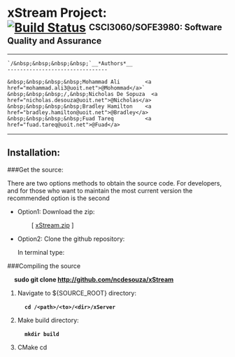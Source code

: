 xStream Project: <br> [![Build Status](https://magnum.travis-ci.com/ncdesouza/xstream.svg?token=WZRVmSR43sduJMwFxmyr)][mid]  <sup><sub>CSCI3060/SOFE3980: Software Quality and Assurance</sub></sup>
===============
---
```
`/&nbsp;&nbsp;&nbsp;&nbsp;`__*Authors*__   
--------------------------------

&nbsp;&nbsp;&nbsp;&nbsp;Mohammad Ali        <a href="mohammad.ali3@uoit.net">@Mohommad</a>`        
&nbsp;&nbsp;&nbsp;/,&nbsp;Nicholas De Sopuza  <a href="nicholas.desouza@uoit.net">@Nicholas</a>    
&nbsp;&nbsp;&nbsp;&nbsp;Bradley Hamilton    <a href="bradley.hamilton@uoit.net">@Bradley</a>    
&nbsp;&nbsp;&nbsp;&nbsp;Fuad Tareq          <a href="fuad.tareq@uoit.net">@Fuad</a>    
```
---

Installation:
-------------
###Get the source:

There are two options methods to obtain the source code. For developers, and for those who want to maintain the most current version the recommended  option is the second  

*   Option1: Download the zip:

    &nbsp;&nbsp;&nbsp;&nbsp;&nbsp;&nbsp;&nbsp;&nbsp;\[ [xStream.zip][id2] \] 
 
*   Option2: Clone the github repository:

    In terminal type:


[id1]: <https://magnum.travis-ci.com/ncdesouza/xstream.svg?token=WZRVmSR43sduJMwFxmyr>
[id2]: <https://github.com/100481185/CSCI3060-SOFE3980-Project/archive/master.zip>     
[mid]: (https://magnum.travis-ci.com/ncdesouza/xstream)
    
###Compiling the source

   &nbsp;&nbsp;&nbsp;&nbsp;__sudo git clone http://github.com/ncdesouza/xStream__


1. Navigate to ${SOURCE_ROOT} directory:

    &nbsp;&nbsp;&nbsp;&nbsp;__`cd /<path>/<to>/<dir>/xServer`__

2. Make build directory:

    &nbsp;&nbsp;&nbsp;&nbsp;__`mkdir build`__
    
3. CMake
    cd  


